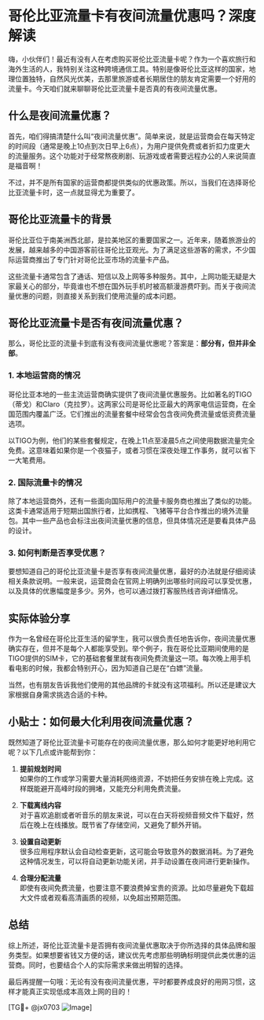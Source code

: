 # 哥伦比亚流量卡有夜间流量优惠吗？深度解读

嗨，小伙伴们！最近有没有人在考虑购买哥伦比亚流量卡呢？作为一个喜欢旅行和海外生活的人，我特别关注这种跨境通信工具。特别是像哥伦比亚这样的国家，地理位置独特，自然风光优美，去那里旅游或者长期居住的朋友肯定需要一个好用的流量卡。今天咱们就来聊聊哥伦比亚流量卡是否真的有夜间流量优惠。

## 什么是夜间流量优惠？

首先，咱们得搞清楚什么叫“夜间流量优惠”。简单来说，就是运营商会在每天特定的时间段（通常是晚上10点到次日早上6点），为用户提供免费或者折扣力度更大的流量服务。这个功能对于经常熬夜刷剧、玩游戏或者需要远程办公的人来说简直是福音啊！

不过，并不是所有国家的运营商都提供类似的优惠政策。所以，当我们在选择哥伦比亚流量卡时，这一点就显得尤为重要了。

## 哥伦比亚流量卡的背景

哥伦比亚位于南美洲西北部，是拉美地区的重要国家之一。近年来，随着旅游业的发展，越来越多的中国游客前往哥伦比亚观光。为了满足这些游客的需求，不少国际运营商推出了专门针对哥伦比亚市场的流量卡产品。

这些流量卡通常包含了通话、短信以及上网等多种服务。其中，上网功能无疑是大家最关心的部分，毕竟谁也不想在国外玩手机时被高额漫游费吓到。而关于夜间流量优惠的问题，则直接关系到我们使用流量的成本问题。

## 哥伦比亚流量卡是否有夜间流量优惠？

那么，哥伦比亚的流量卡到底有没有夜间流量优惠呢？答案是：**部分有，但并非全部**。

### 1. 本地运营商的情况
哥伦比亚本地的一些主流运营商确实提供了夜间流量优惠服务。比如著名的TIGO（蒂戈）和Claro（克拉罗）。这两家公司是哥伦比亚最大的两家电信运营商，在全国范围内覆盖广泛。它们推出的流量套餐中经常会包含夜间免费流量或低资费流量选项。

以TIGO为例，他们的某些套餐规定，在晚上11点至凌晨5点之间使用数据流量完全免费。这意味着如果你是一个夜猫子，或者习惯在深夜处理工作事务，就可以省下一大笔费用。

### 2. 国际流量卡的情况
除了本地运营商外，还有一些面向国际用户的流量卡服务商也推出了类似的功能。这类卡通常适用于短期出国旅行者，比如携程、飞猪等平台合作推出的境外流量包。其中一些产品也会标注出夜间流量优惠的信息，但具体情况还是要看具体产品的设计。

### 3. 如何判断是否享受优惠？
要想知道自己的哥伦比亚流量卡是否享有夜间流量优惠，最好的办法就是仔细阅读相关条款说明。一般来说，运营商会在官网上明确列出哪些时间段可以享受优惠，以及具体的优惠幅度是多少。另外，也可以通过拨打客服热线咨询详细情况。

## 实际体验分享

作为一名曾经在哥伦比亚生活的留学生，我可以很负责任地告诉你，夜间流量优惠确实存在，但并不是每个人都能享受到。举个例子，我在哥伦比亚期间使用的是TIGO提供的SIM卡，它的基础套餐里就有夜间免费流量这一项。每次晚上用手机看电影的时候，我都会特别开心，因为知道自己是在“白嫖”流量。

当然，也有朋友告诉我他们使用的其他品牌的卡就没有这项福利。所以还是建议大家根据自身需求挑选合适的卡种。

## 小贴士：如何最大化利用夜间流量优惠？

既然知道了哥伦比亚流量卡可能存在的夜间流量优惠，那么如何才能更好地利用它呢？以下几点或许能帮到你：

1. **提前规划时间**  
   如果你的工作或学习需要大量消耗网络资源，不妨把任务安排在晚上完成。这样既能避开高峰时段的拥堵，又能充分利用免费流量。

2. **下载离线内容**  
   对于喜欢追剧或者听音乐的朋友来说，可以在白天将视频音频文件下载好，然后在晚上在线播放。既节省了存储空间，又避免了额外开销。

3. **设置自动更新**  
   很多应用程序默认会自动检查更新，这可能会导致意外的数据消耗。为了避免这种情况发生，可以将自动更新功能关闭，并手动设置在夜间进行更新操作。

4. **合理分配流量**  
   即使有夜间免费流量，也要注意不要浪费掉宝贵的资源。比如尽量避免下载超大文件或者观看高清画质的视频，以免超出预期范围。

## 总结

综上所述，哥伦比亚流量卡是否拥有夜间流量优惠取决于你所选择的具体品牌和服务类型。如果想要省钱又方便的话，建议优先考虑那些明确标明提供此类优惠的运营商。同时，也要结合个人的实际需求来做出明智的选择。

最后再提醒一句哦：无论有没有夜间流量优惠，平时都要养成良好的用网习惯，这样才能真正实现低成本高效上网的目的！

[TG💪+ @jx0703 ![Image](https://github.com/user-attachments/assets/dbca1d08-cadb-493c-b0ec-ad6f7a83f270)]